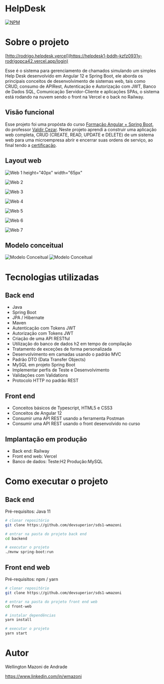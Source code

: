 # HelpDesk
[![NPM](https://img.shields.io/npm/l/react)](https://github.com/Rodrigopca42/helpdesk1/blob/master/LICENSE) 

# Sobre o projeto

[http://rodrigo.helpdesk.vercel](https://helpdesk1-bddh-kzfz0931y-rodrigopca42.vercel.app/login)

Esse é o sistema para gerenciamento de chamados simulando um simples Help Desk desenvolvido em Angular 12 e Spring Boot, ele aborda os principais conceitos de desenvolvimento de sistemas web, tais como CRUD, consumo de APIRest, Autenticação e Autorização com JWT, Banco de Dados SQL, Comunicação Servidor-Cliente e aplicações SPAs, o sistema está rodando na nuvem sendo o front na Vercel e o back no Railway.

## Visão funcional

Esse projeto foi uma propósta do curso [Formação Angular + Spring Boot](https://www.udemy.com/course/formacao-angular-spring-boot/), do professor [Valdir Cezar](https://github.com/ValdirCezar). Neste projeto aprendi a construir uma aplicação web completa, CRUD (CREATE, READ, UPDATE e DELETE) de um sistema web para uma microempresa abrir e encerrar suas ordens de serviço, ao final tendo a [certificação](https://www.udemy.com/certificate/UC-aa7f24a3-23d0-421d-a698-7cfaad95cce7/).


## Layout web
![Web 1 height="40px" width="65px"](https://github.com/Rodrigopca42/assets-helpdesk/blob/main/Capturar.PNG)

![Web 2](https://github.com/Rodrigopca42/assets-helpdesk/blob/main/Capturar1.PNG)

![Web 3](https://github.com/Rodrigopca42/assets-helpdesk/blob/main/Capturar2.PNG)

![Web 4](https://github.com/Rodrigopca42/assets-helpdesk/blob/main/Capturar3.PNG)

![Web 5](https://github.com/Rodrigopca42/assets-helpdesk/blob/main/Capturar4.PNG)

![Web 6](https://github.com/Rodrigopca42/assets-helpdesk/blob/main/Capturar5.PNG)

![Web 7](https://github.com/Rodrigopca42/assets-helpdesk/blob/main/Capturar6.PNG)




## Modelo conceitual
![Modelo Conceitual](https://github.com/Rodrigopca42/assets-helpdesk/blob/main/Capturar7.PNG)
![Modelo Conceitual](https://github.com/Rodrigopca42/assets-helpdesk/blob/main/Capturar8.PNG)

# Tecnologias utilizadas
## Back end
- Java
- Spring Boot
- JPA / Hibernate
- Maven
- Autenticação com Tokens JWT
- Autorização com Tokens JWT
- Criação de uma API RESTful
- Utilização do banco de dados h2 em tempo de compilação
- Tratamento de exceções de forma personalizada
- Desenvolvimento em camadas usando o padrão MVC
- Padrão DTO (Data Transfer Objects)
- MySQL em projeto Spring Boot
- Implementar perfis de Teste e Desenvolvimento
- Validações com Validations
- Protocolo HTTP no padrão REST
## Front end
- Conceitos básicos de Typescript, HTML5 e CSS3
- Conceitos de Angular 12
- Consumir uma API REST usando a ferramenta Postman
- Consumir uma API REST usando o front desenvolvido no curso
 
## Implantação em produção
- Back end: Railway
- Front end web: Vercel
- Banco de dados: Teste:H2  Produção:MySQL

# Como executar o projeto

## Back end
Pré-requisitos: Java 11

```bash
# clonar repositório
git clone https://github.com/devsuperior/sds1-wmazoni

# entrar na pasta do projeto back end
cd backend

# executar o projeto
./mvnw spring-boot:run
```

## Front end web
Pré-requisitos: npm / yarn

```bash
# clonar repositório
git clone https://github.com/devsuperior/sds1-wmazoni

# entrar na pasta do projeto front end web
cd front-web

# instalar dependências
yarn install

# executar o projeto
yarn start
```

# Autor

Wellington Mazoni de Andrade

https://www.linkedin.com/in/wmazoni
